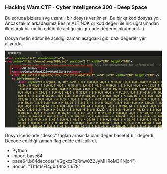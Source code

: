 ### Hacking Wars CTF - Cyber Intelligence 300 - Deep Space


Bu soruda bizlere svg uzantılı bir dosyas verilmişti. Bu bir qr kod dosyasıydı. Ancak takım arkadaşımız Besim ALTINOK qr kod değeri ile hiç uğraşmadan ilk olarak bir metin editör ile açtığı için qr code değerini okutmadık :)

Dosya metin editör ile açıldığı zaman aşağdaıki gibi bazı değerler yer alıyordu. 

<img src="/CyberIntelligent/resimler/qr.png"/>

Dosya içerisinde "descc" tagları arasında olan değer base64 bir değerdi. Decode edildiği zaman flag edlde edilebilirdi.

 * Python
  * import base64
  * base64.b64decode("VGgxczFzRmw0Z2JyMHRoM3I1Njc4")
  * Sonuc: "Th1s1sFl4gbr0th3r5678"
  
  
  
